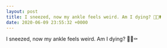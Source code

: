 ```yaml
---
layout: post
title: I sneezed, now my ankle feels weird. Am I dying? 🤧😯⚰️
date: 2020-06-09 23:55:32 +0000
---
```


I sneezed, now my ankle feels weird. Am I dying? 🤧😯⚰️

